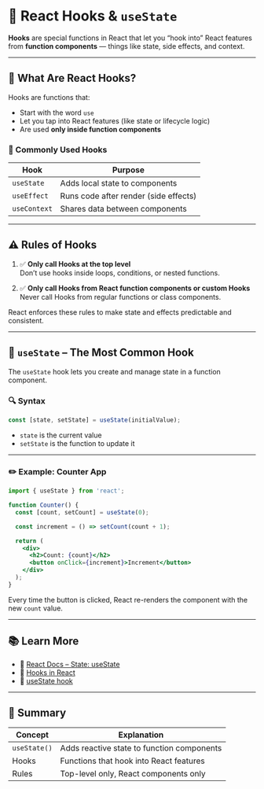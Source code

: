 # 🧠 React Hooks & `useState`

**Hooks** are special functions in React that let you “hook into” React features from **function components** — things like state, side effects, and context.

---

## 📌 What Are React Hooks?

Hooks are functions that:

- Start with the word `use`
- Let you tap into React features (like state or lifecycle logic)
- Are used **only inside function components**

### 🔧 Commonly Used Hooks

| Hook         | Purpose                               |
| ------------ | ------------------------------------- |
| `useState`   | Adds local state to components        |
| `useEffect`  | Runs code after render (side effects) |
| `useContext` | Shares data between components        |

---

## ⚠️ Rules of Hooks

1. ✅ **Only call Hooks at the top level**  
   Don’t use hooks inside loops, conditions, or nested functions.

2. ✅ **Only call Hooks from React function components or custom Hooks**  
   Never call Hooks from regular functions or class components.

React enforces these rules to make state and effects predictable and consistent.

---

## 🎯 `useState` – The Most Common Hook

The `useState` hook lets you create and manage state in a function component.

### 🔍 Syntax

```jsx
const [state, setState] = useState(initialValue);
```

- `state` is the current value
- `setState` is the function to update it

---

### ✏️ Example: Counter App

```jsx
import { useState } from 'react';

function Counter() {
  const [count, setCount] = useState(0);

  const increment = () => setCount(count + 1);

  return (
    <div>
      <h2>Count: {count}</h2>
      <button onClick={increment}>Increment</button>
    </div>
  );
}
```

Every time the button is clicked, React re-renders the component with the new `count` value.

---

## 📚 Learn More

- 🔗 [React Docs – State: useState](https://react.dev/reference/react/useState)
- 🎥 [Hooks in React](https://www.youtube.com/watch?v=oecI26cWqzk&list=PLC3y8-rFHvwgg3vaYJgHGnModB54rxOk3&index=7)
- 🎥 [useState hook](https://www.youtube.com/watch?v=O6P86uwfdR0)

---

## 🚀 Summary

| Concept      | Explanation                                |
| ------------ | ------------------------------------------ |
| `useState()` | Adds reactive state to function components |
| Hooks        | Functions that hook into React features    |
| Rules        | Top-level only, React components only      |
